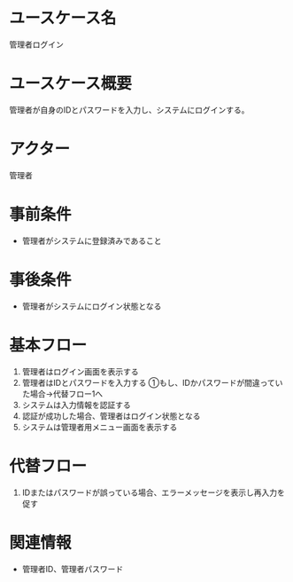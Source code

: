 # ユースケース名
管理者ログイン

# ユースケース概要
管理者が自身のIDとパスワードを入力し、システムにログインする。

# アクター
管理者

# 事前条件
- 管理者がシステムに登録済みであること

# 事後条件
- 管理者がシステムにログイン状態となる

# 基本フロー
1. 管理者はログイン画面を表示する
2. 管理者はIDとパスワードを入力する
    ①もし、IDかパスワードが間違っていた場合→代替フロー1へ
3. システムは入力情報を認証する
4. 認証が成功した場合、管理者はログイン状態となる
5. システムは管理者用メニュー画面を表示する

# 代替フロー
1. IDまたはパスワードが誤っている場合、エラーメッセージを表示し再入力を促す

# 関連情報
- 管理者ID、管理者パスワード